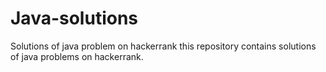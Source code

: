 # Java-solutions
Solutions of java problem on hackerrank
this repository contains solutions of java problems on hackerrank.


